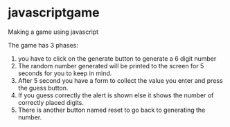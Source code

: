 # javascriptgame
Making a game using javascript

The game has 3 phases:
1. you have to click on the generate button to generate a 6 digit number
2. The random number generated will be printed to the screen for 5 seconds for you to keep in mind.
3. After 5 second you have a form to collect the value you enter and press the guess button.
4. If you guess correctly the alert is shown else it shows the number of correctly placed digits.
5. There is another button named reset to go back to generating the number.
